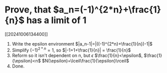 # Prove, that $a_n=(-1)^{2*n}+\frac{1}{n}$ has a limit of 1
[[20241006134400]]

1. Write the epsilon environment $|a_n-1|=|((-1)^{2*n}+\frac{1}{n})-1|$
2. Simplify $(-1)^{2*n}=1$, so $|-1+1+\frac{1}{n}| = \frac{1}{n}$
3. Reform so it isn't dependent on n, but $\epsilon$
   $\frac{1}{n}<\epsilon$, $\frac{1}{\epsilon}<n$
   $N(\epsilon)=\lceil\frac{1}{\epsilon}\rceil$
4. Done.